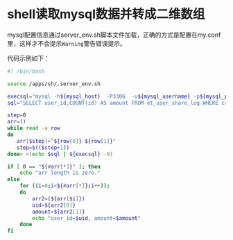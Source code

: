 # shell读取mysql数据并转成二维数组

mysql配置信息通过server_env.sh脚本文件加载，正确的方式是配置在my.conf里，这样才不会提示`Warning`警告错误提示。

代码示例如下：

```bash
#! /bin/bash

source /apps/sh/.server_env.sh

execsql="mysql -h${mysql_host}  -P3306  -u${mysql_username} -p${mysql_password} -D${mysql_database}"
sql="SELECT user_id,COUNT(id) AS amount FROM et_user_share_log WHERE create_time>'2017-01-01 00:00:00' GROUP BY user_id ORDER BY amount DESC LIMIT 50;"

step=0
arr=()
while read -a row
do
   arr[$step]="${row[0]} ${row[1]}"
   step=$(($step+1))
done< <(echo $sql | ${execsql} -N)

if [ 0 == "${#arr[*]}" ]; then
    echo "arr length is zero."
else
    for ((i=0;i<${#arr[*]};i++));
    do
        arr2=(${arr[$i]})
        uid=${arr2[0]}
        amount=${arr2[1]}
        echo "user_id=$uid, amount=$amount"
    done
fi

```